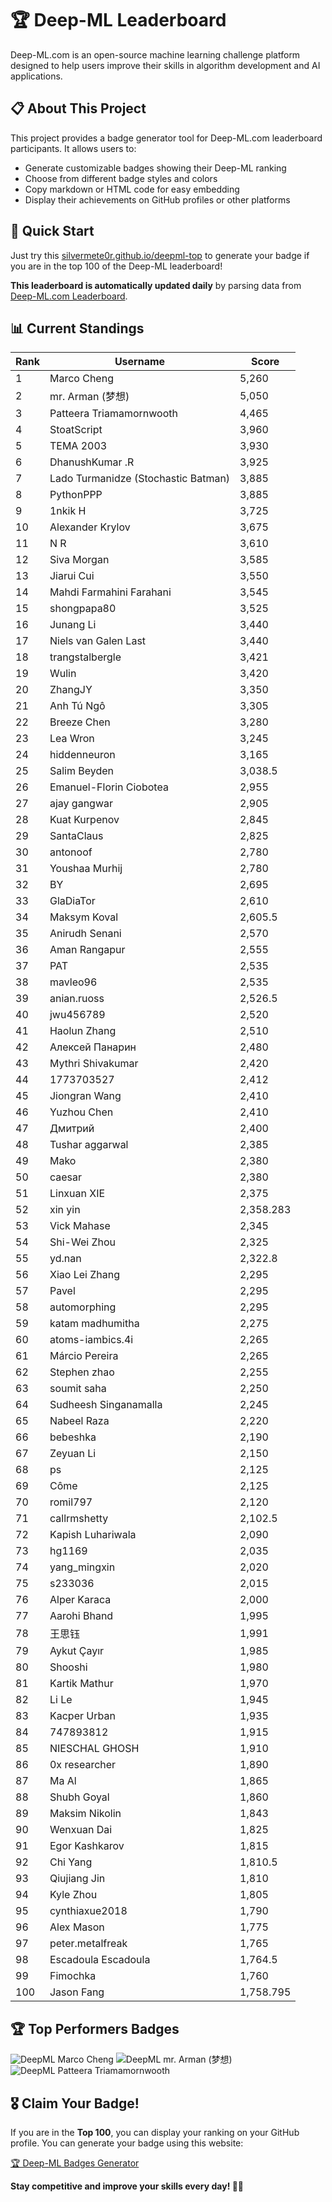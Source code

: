 # 🏆 Deep-ML Leaderboard

Deep-ML.com is an open-source machine learning challenge platform designed to help users improve their skills in algorithm development and AI applications.  

## 📋 About This Project

This project provides a badge generator tool for Deep-ML.com leaderboard participants. It allows users to:
- Generate customizable badges showing their Deep-ML ranking
- Choose from different badge styles and colors
- Copy markdown or HTML code for easy embedding
- Display their achievements on GitHub profiles or other platforms

## 🚀 Quick Start

Just try this [silvermete0r.github.io/deepml-top](https://silvermete0r.github.io/deepml-top) to generate your badge if you are in the top 100 of the Deep-ML leaderboard!

**This leaderboard is automatically updated daily** by parsing data from [Deep-ML.com Leaderboard](https://www.deep-ml.com/leaderboard).  

## 📊 Current Standings  

<!-- LEADERBOARD_START -->
| Rank | Username | Score |
|------|---------|-------|
| 1 | Marco Cheng | 5,260 |
| 2 | mr. Arman (梦想) | 5,050 |
| 3 | Patteera Triamamornwooth | 4,465 |
| 4 | StoatScript | 3,960 |
| 5 | ТЕМА 2003 | 3,930 |
| 6 | DhanushKumar .R | 3,925 |
| 7 | Lado Turmanidze (Stochastic Batman) | 3,885 |
| 8 | PythonPPP | 3,885 |
| 9 | 1nkik H | 3,725 |
| 10 | Alexander Krylov | 3,675 |
| 11 | N R | 3,610 |
| 12 | Siva Morgan | 3,585 |
| 13 | Jiarui Cui | 3,550 |
| 14 | Mahdi Farmahini Farahani | 3,545 |
| 15 | shongpapa80 | 3,525 |
| 16 | Junang Li | 3,440 |
| 17 | Niels van Galen Last | 3,440 |
| 18 | trangstalbergle | 3,421 |
| 19 | Wulin | 3,420 |
| 20 | ZhangJY | 3,350 |
| 21 | Anh Tú Ngô | 3,305 |
| 22 | Breeze Chen | 3,280 |
| 23 | Lea Wron | 3,245 |
| 24 | hiddenneuron | 3,165 |
| 25 | Salim Beyden | 3,038.5 |
| 26 | Emanuel-Florin Ciobotea | 2,955 |
| 27 | ajay gangwar | 2,905 |
| 28 | Kuat Kurpenov | 2,845 |
| 29 | SantaClaus | 2,825 |
| 30 | antonoof | 2,780 |
| 31 | Youshaa Murhij | 2,780 |
| 32 | BY | 2,695 |
| 33 | GlaDiaTor | 2,610 |
| 34 | Maksym Koval | 2,605.5 |
| 35 | Anirudh Senani | 2,570 |
| 36 | Aman Rangapur | 2,555 |
| 37 | PAT | 2,535 |
| 38 | mavleo96 | 2,535 |
| 39 | anian.ruoss | 2,526.5 |
| 40 | jwu456789 | 2,520 |
| 41 | Haolun Zhang | 2,510 |
| 42 | Алексей Панарин | 2,480 |
| 43 | Mythri Shivakumar | 2,420 |
| 44 | 1773703527 | 2,412 |
| 45 | Jiongran Wang | 2,410 |
| 46 | Yuzhou Chen | 2,410 |
| 47 | Дмитрий | 2,400 |
| 48 | Tushar aggarwal | 2,385 |
| 49 | Mako | 2,380 |
| 50 | caesar | 2,380 |
| 51 | Linxuan XIE | 2,375 |
| 52 | xin yin | 2,358.283 |
| 53 | Vick Mahase | 2,345 |
| 54 | Shi-Wei Zhou | 2,325 |
| 55 | yd.nan | 2,322.8 |
| 56 | Xiao Lei Zhang | 2,295 |
| 57 | Pavel | 2,295 |
| 58 | automorphing | 2,295 |
| 59 | katam madhumitha | 2,275 |
| 60 | atoms-iambics.4i | 2,265 |
| 61 | Márcio Pereira | 2,265 |
| 62 | Stephen zhao | 2,255 |
| 63 | soumit saha | 2,250 |
| 64 | Sudheesh Singanamalla | 2,245 |
| 65 | Nabeel Raza | 2,220 |
| 66 | bebeshka | 2,190 |
| 67 | Zeyuan Li | 2,150 |
| 68 | ps | 2,125 |
| 69 | Côme | 2,125 |
| 70 | romil797 | 2,120 |
| 71 | callrmshetty | 2,102.5 |
| 72 | Kapish Luhariwala | 2,090 |
| 73 | hg1169 | 2,035 |
| 74 | yang_mingxin | 2,020 |
| 75 | s233036 | 2,015 |
| 76 | Alper Karaca | 2,000 |
| 77 | Aarohi Bhand | 1,995 |
| 78 | 王思钰 | 1,991 |
| 79 | Aykut Çayır | 1,985 |
| 80 | Shooshi | 1,980 |
| 81 | Kartik Mathur | 1,970 |
| 82 | Li Le | 1,945 |
| 83 | Kacper Urban | 1,935 |
| 84 | 747893812 | 1,915 |
| 85 | NIESCHAL GHOSH | 1,910 |
| 86 | 0x researcher | 1,890 |
| 87 | Ma Al | 1,865 |
| 88 | Shubh Goyal | 1,860 |
| 89 | Maksim Nikolin | 1,843 |
| 90 | Wenxuan Dai | 1,825 |
| 91 | Egor Kashkarov | 1,815 |
| 92 | Chi Yang | 1,810.5 |
| 93 | Qiujiang Jin | 1,810 |
| 94 | Kyle Zhou | 1,805 |
| 95 | cynthiaxue2018 | 1,790 |
| 96 | Alex Mason | 1,775 |
| 97 | peter.metalfreak | 1,765 |
| 98 | Escadoula Escadoula | 1,764.5 |
| 99 | Fimochka | 1,760 |
| 100 | Jason Fang | 1,758.795 |
<!-- LEADERBOARD_END -->

## 🏆 Top Performers Badges

<!-- BADGES_START -->
![DeepML Marco Cheng](https://img.shields.io/badge/dynamic/json?url=https%3A%2F%2Fraw.githubusercontent.com%2Fsilvermete0r%2Fdeepml-top%2Fmain%2Fbadges.json&query=%24.4091c1a21900bd2c7d3f4e343acddda1.label&prefix=Rank%20&style=for-the-badge&label=%F0%9F%9A%80%20DeepML&color=blue&link=https%3A%2F%2Fwww.deep-ml.com%2Fleaderboard)
![DeepML mr. Arman (梦想)](https://img.shields.io/badge/dynamic/json?url=https%3A%2F%2Fraw.githubusercontent.com%2Fsilvermete0r%2Fdeepml-top%2Fmain%2Fbadges.json&query=%24.1247b1b5b9cd95e98d7ff7438207406f.label&prefix=Rank%20&style=for-the-badge&label=%F0%9F%9A%80%20DeepML&color=blue&link=https%3A%2F%2Fwww.deep-ml.com%2Fleaderboard)
![DeepML Patteera Triamamornwooth](https://img.shields.io/badge/dynamic/json?url=https%3A%2F%2Fraw.githubusercontent.com%2Fsilvermete0r%2Fdeepml-top%2Fmain%2Fbadges.json&query=%24.0eeb1bc570f4ebaca4c3c1d5794e9de9.label&prefix=Rank%20&style=for-the-badge&label=%F0%9F%9A%80%20DeepML&color=blue&link=https%3A%2F%2Fwww.deep-ml.com%2Fleaderboard)
<!-- BADGES_END -->

## 🎖 Claim Your Badge!  

If you are in the **Top 100**, you can display your ranking on your GitHub profile. You can generate your badge using this website:

[🏆 Deep-ML Badges Generator](https://silvermete0r.github.io/deepml-top/)

**Stay competitive and improve your skills every day! 🚀🔥**